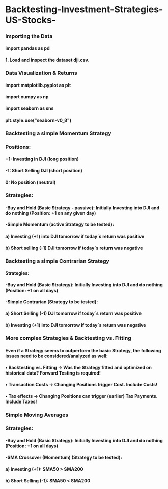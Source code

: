 # Backtesting-Investment-Strategies-US-Stocks-

### Importing the Data

#### import pandas as pd

#### 1.	Load and inspect the dataset dji.csv.
### Data Visualization & Returns
#### import matplotlib.pyplot as plt
#### import numpy as np
#### import seaborn as sns
#### plt.style.use("seaborn-v0_8")

### Backtesting a simple Momentum Strategy
### Positions:
#### +1: Investing in DJI (long position)
#### -1: Short Selling DJI (short position)
#### 0: No position (neutral)
### Strategies:
#### -Buy and Hold (Basic Strategy - passive): Initially Investing into DJI and do nothing (Position: +1 on any given day)
#### -Simple Momentum (active Strategy to be tested):
#### a) Investing (+1) into DJI tomorrow if today´s return was positive
#### b) Short selling (-1) DJI tomorrow if today´s return was negative

### Backtesting a simple Contrarian Strategy
#### Strategies:
#### -Buy and Hold (Basic Strategy): Initially Investing into DJI and do nothing (Position: +1 on all days)
#### -Simple Contrarian (Strategy to be tested):
#### a) Short Selling (-1) DJI tomorrow if today´s return was positive
#### b) Investing (+1) into DJI tomorrow if today´s return was negative

### More complex Strategies & Backtesting vs. Fitting

#### Even if a Strategy seems to outperform the basic Strategy, the following issues need to be considered/analyzed as well:
#### •	Backtesting vs. Fitting -> Was the Strategy fitted and optimized on historical data? Forward Testing is required!
#### •	Transaction Costs -> Changing Positions trigger Cost. Include Costs!
#### •	Tax effects -> Changing Positions can trigger (earlier) Tax Payments. Include Taxes!

### Simple Moving Averages
### Strategies:
#### -Buy and Hold (Basic Strategy): Initially Investing into DJI and do nothing (Position: +1 on all days)
#### -SMA Crossover (Momentum) (Strategy to be tested):
#### a) Investing (+1): SMA50 > SMA200
#### b) Short Selling (-1): SMA50 < SMA200
